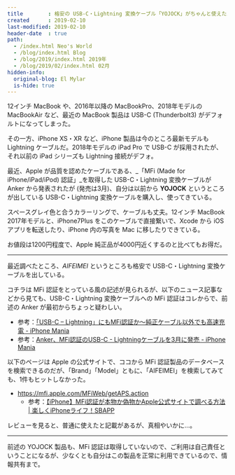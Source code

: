 ```yaml
---
title        : 格安の USB-C・Lightning 変換ケーブル「YOJOCK」がちゃんと使えたヨ報告
created      : 2019-02-10
last-modified: 2019-02-10
header-date  : true
path:
  - /index.html Neo's World
  - /blog/index.html Blog
  - /blog/2019/index.html 2019年
  - /blog/2019/02/index.html 02月
hidden-info:
  original-blog: El Mylar
  is-hide: true
---
```


12インチ MacBook や、2016年以降の MacBookPro、2018年モデルの MacBookAir など、最近の MacBook 製品は USB-C (Thunderbolt3) がデフォルトになってしまった。

その一方、iPhone XS・XR など、iPhone 製品は今のところ最新モデルも Lightning ケーブルだ。2018年モデルの iPad Pro で USB-C が採用されたが、それ以前の iPad シリーズも Lightning 接続がデフォ。

最近、Apple が品質を認めたケーブルである、_「MFi (Made for iPhone/iPad/iPod) 認証」_を取得した USB-C・Lightning 変換ケーブルが Anker から発表されたが (発売は3月)、自分は以前から __YOJOCK__ というところが出している USB-C・Lightning 変換ケーブルを購入し、使ってきている。

スペースグレイ色と合うカラーリングで、ケーブルも丈夫。12インチ MacBook 2017年モデルと、iPhone7Plus をこのケーブルで直接繋いで、Xcode から iOS アプリを転送したり、iPhone 内の写真を Mac に移したりできている。

お値段は1200円程度で、Apple 純正品が4000円近くするのと比べてもお得だ。

---

最近調べたところ、_AIFEIMEI_ というところも格安で USB-C・Lightning 変換ケーブルを出している。

コチラは MFi 認証をとっている風の記述が見られるが、以下のニュース記事などから見ても、USB-C・Lightning 変換ケーブルへの MFi 認証はコレからで、前述の Anker が最初からちょっと疑わしい。

- 参考：[「USB-C – Lightning」にもMFi認証か〜純正ケーブル以外でも高速充電 - iPhone Mania](https://iphone-mania.jp/news-225005/)
- 参考：[Anker、MFi認証のUSB-C - Lightningケーブルを3月に発売 - iPhone Mania](https://iphone-mania.jp/news-237408/)

以下のページは Apple の公式サイトで、ココから MFi 認証製品のデータベースを検索できるのだが、「Brand」「Model」ともに、「AIFEIMEI」を検索してみても、1件もヒットしなかった。

- <https://mfi.apple.com/MFiWeb/getAPS.action>
  - 参考：[【iPhone】MFi認証が本物か偽物かApple公式サイトで調べる方法 | 楽しくiPhoneライフ！SBAPP](https://sbapp.net/appnews/other/mfi-search-83744)

レビューを見ると、普通に使えたと記載があるが、真相やいかに…。

---

前述の YOJOCK 製品も、MFi 認証は取得していないので、ご利用は自己責任ということになるが、少なくとも自分はこの製品を正常に利用できているので、情報共有まで。
